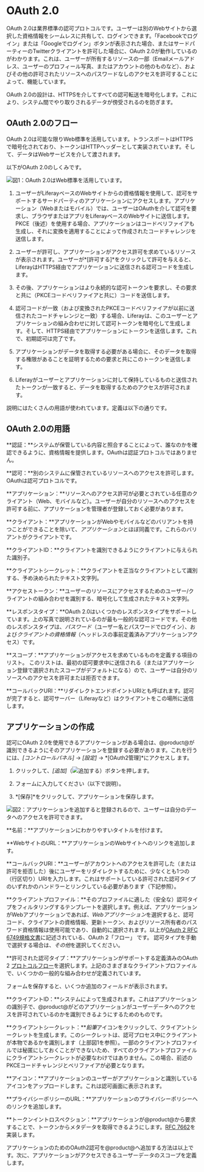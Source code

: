 # OAuth 2.0 [](id=oauth-2-0)

OAuth 2.0は業界標準の認可プロトコルです。ユーザーは別のWebサイトから選択した資格情報をシームレスに共有して、ログインできます。「Facebookでログイン」または「Googleでログイン」ボタンが表示された場合、またはサードパーティーのTwitterクライアントを許可した場合に、OAuth 2.0が動作しているのがわかります。これは、ユーザーが所有するリソースの一部（Emailメールアドレス、ユーザーのプロフィール写真、またはアカウントの他のものなど）、およびその他の許可されたリソースへのパスワードなしのアクセスを許可することによって、機能しています。

OAuth 2.0の設計は、HTTPSを介してすべての認可転送を暗号化します。これにより、システム間でやり取りされるデータが傍受されるのを防ぎます。

## OAuth 2.0のフロー[](id=flow-of-oauth-2-0)

OAuth 2.0は可能な限りWeb標準を活用しています。トランスポートはHTTPSで暗号化されており、トークンはHTTPヘッダーとして実装されています。そして、データはWebサービスを介して渡されます。

以下がOAuth 2.0のしくみです。

![図1：OAuth 2.0はWeb標準を活用しています。](../../../images/oauth-flow.png)

1. ユーザーがLiferayベースのWebサイトからの資格情報を使用して、認可をサポートするサードパーティのアプリケーションにアクセスします。アプリケーション（Webまたはモバイル）では、ユーザーはOAuthを介して認可を要求し、ブラウザまたはアプリをLiferayベースのWebサイトに送信します。PKCE（後述）を使用する場合、アプリケーションはコードベリファイアも生成し、それに変換を適用することによって作成されたコードチャレンジを送信します。

2. ユーザーが許可し、アプリケーションがアクセス許可を求めているリソースが表示されます。ユーザーが*[許可する]*をクリックして許可を与えると、LiferayはHTTPS経由でアプリケーションに送信される認可コードを生成します。

3. その後、アプリケーションはより永続的な認可トークンを要求し、その要求と共に（PKCEコードベリファイアと共に）コードを送信します。

4. 認可コードが一致（および変換されたPKCEコードベリファイアが以前に送信されたコードチャレンジと一致）する場合、Liferayは、このユーザーとアプリケーションの組み合わせに対して認可トークンを暗号化して生成します。そして、HTTPS経由でアプリケーションにトークンを送信します。これで、初期認可は完了です。

5. アプリケーションがデータを取得する必要がある場合に、そのデータを取得する権限があることを証明するための要求と共にこのトークンを送信します。

6. Liferayがユーザーとアプリケーションに対して保持しているものと送信されたトークンが一致すると、データを取得するためのアクセスが許可されます。

説明にはたくさんの用語が使われています。定義は以下の通りです。

## OAuth 2.0の用語[](id=oauth-2-0-terminology)

**認証：**システムが保管している内容と照合することによって、誰なのかを確認できるように、資格情報を提供します。OAuthは認証プロトコルではありません。

**認可：**別のシステムに保管されているリソースへのアクセスを許可します。OAuthは認可プロトコルです。

**アプリケーション：**リソースへのアクセス許可が必要とされている任意のクライアント（Web、モバイルなど）。ユーザーが自分のリソースへのアクセスを許可する前に、アプリケーションを管理者が登録しておく必要があります。

**クライアント：**アプリケーションがWebやモバイルなどのバリアントを持つことができることを除いて、*アプリケーション*とほぼ同義です。これらのバリアントがクライアントです。

**クライアントID：**クライアントを識別できるようにクライアントに与えられた識別子。

**クライアントシークレット：**クライアントを正当なクライアントとして識別する、予め決められたテキスト文字列。

**アクセストークン：**ユーザーのリソースにアクセスするためのユーザー/クライアントの組み合わせを識別する、暗号化して生成されたテキスト文字列。

**レスポンスタイプ：**OAuth 2.0はいくつかのレスポンスタイプをサポートしています。上の写真で説明されているのが最も一般的な認可コードです。その他のレスポンスタイプは、*パスワード*（ユーザー名とパスワードでログイン）、および*クライアントの資格情報*（ヘッドレスの事前定義済みアプリケーションアクセス）です。

**スコープ：**アプリケーションがアクセスを求めているものを定義する項目のリスト。
このリストは、最初の認可要求中に送信される（またはアプリケーション登録で選択されたスコープがデフォルトになる）ので、ユーザーは自分のリソースへのアクセスを許可または拒否できます。

**コールバックURI：**リダイレクトエンドポイントURIとも呼ばれます。認可が完了すると、認可サーバー（Liferayなど）はクライアントをこの場所に送信します。

## アプリケーションの作成[](id=creating-an-application)

認可にOAuth 2.0を使用できるアプリケーションがある場合は、@product@が識別できるようにそのアプリケーションを登録する必要があります。これを行うには、*[コントロールパネル]* → *[設定]* → *[OAuth2管理]*にアクセスし ます。

1. クリックして、*[追加]*（![追加する](../../../images/icon-add.png)）ボタンを押します。

2. フォームに入力してください（以下で説明）。

3. *[保存]*をクリックして、アプリケーションを保存します。

![図2：アプリケーションを追加すると登録されるので、ユーザーは自分のデータへのアクセスを許可できます。](../../../images/oauth-new-application.png)

**名前：**アプリケーションにわかりやすいタイトルを付けます。

**WebサイトのURL：**アプリケーションのWebサイトへのリンクを追加します。

**コールバックURI：**ユーザーがアカウントへのアクセスを許可した（または許可を拒否した）後にユーザーをリダイレクトするために、少なくとも1つの（行区切り）URIを入力します。これはサポートしている許可された認可タイプのいずれかのハンドラーとリンクしている必要があります（下記参照）。

**クライアントプロファイル：**そのプロファイルに適した（安全な）認可タイプをフィルタリングするテンプレートを選択します。例えば、アプリケーションがWebアプリケーションであれば、*Webアプリケーション*を選択すると、認可コード、クライアントの資格情報、更新トークン、およびリソース所有者のパスワード資格情報は使用可能であり、自動的に選択されます。以上が[OAuth 2 RFC 6749規格文書](https://tools.ietf.org/html/rfc6749)に記述されている、OAuth 2「フロー」 です。
認可タイプを手動で選択する場合は、*その他*を選択してください。

**許可された認可タイプ：**アプリケーションがサポートする定義済みのOAuth 2 [プロトコルフロー](https://tools.ietf.org/html/rfc6749#section-1.2)を選択します。上記のさまざまなクライアントプロファイルで、いくつかの一般的な組み合わせが定義されています。

フォームを保存すると、いくつか追加のフィールドが表示されます。

**クライアントID：**システムによって生成されます。これはアプリケーションの識別子で、@product@がどのアプリケーションがユーザーデータへのアクセスを許可されているのかを識別できるようにするためのものです。

**クライアントシークレット：***鉛筆*アイコンをクリックして、クライアントシークレットを生成します。このシークレットは、認可プロセス中にクライアントが本物であるかを識別します（上部図1を参照）。一部のクライアントプロファイルでは秘匿にしておくことができないため、すべてのクライアントプロファイルにクライアントシークレットが必要なわけではありません。この場合、前述のPKCEコードチャレンジとベリファイアが必要となります。

**アイコン：**アプリケーションのユーザーがアプリケーションと識別しているアイコンをアップロードします。これは認可画面に表示されます。

**プライバシーポリシーのURL：**アプリケーションのプライバシーポリシーへのリンクを追加します。

**トークンイントロスペクション：**アプリケーションが@product@から要求することで、トークンからメタデータを取得できるようにします。[RFC 7662](https://tools.ietf.org/html/rfc7662)を実装します。

 アプリケーションのためのOAuth2認可を@product@へ追加する方法は以上です。次に、アプリケーションがアクセスできるユーザーデータのスコープを定義します。
